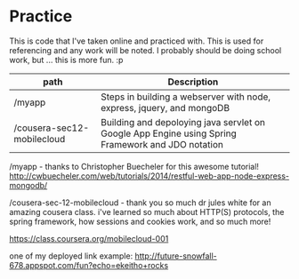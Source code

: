 Practice
========

This is code that I've taken online and practiced with. 
This is used for referencing and any work will be noted.
I probably should be doing school work, but ... this is more fun. :p


| path          | Description   |
| ------------- | ------------- |
| /myapp        | Steps in building a webserver with node, express, jquery, and mongoDB  |
| /cousera-sec12-mobilecloud| Building and depoloying java servlet on Google App Engine using Spring Framework and JDO notation |


/myapp - thanks to Christopher Buecheler for this awesome tutorial!
http://cwbuecheler.com/web/tutorials/2014/restful-web-app-node-express-mongodb/

/cousera-sec-12-mobilecloud - thank you so much dr jules white for an amazing cousera class. i've learned so much about HTTP(S) protocols, the spring framework, how sessions and cookies work, and so much more!

https://class.coursera.org/mobilecloud-001

one of my deployed link example: http://future-snowfall-678.appspot.com/fun?echo=ekeitho+rocks

